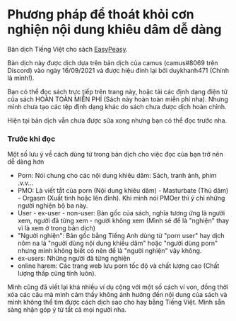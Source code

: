 # Phương pháp để thoát khỏi cơn nghiện nội dung khiêu dâm dễ dàng

Bản dịch Tiếng Việt cho sách [EasyPeasy](https://read.easypeasymethod.org/).

Bàn dịch này được dịch dựa trên bản dịch của camus (camus#8069 trên Discord) vào ngày 16/09/2021 và được hiệu đính lại bởi duykhanh471 (Chính là mình!).

Bạn có thể đọc sách trực tiếp trên trang này, hoặc tải các định dạng điện tử của sách HOÀN TOÀN MIỄN PHÍ (Sách này hoàn toàn miễn phí nha). Nhưng mình chưa tạo các tệp định dạng khác do sách chưa được dịch hoàn chỉnh.

Hiện tại bản dịch vẫn chưa được sửa xong nhưng bạn có thể đọc trước nha.

### Trước khi đọc
Một số lưu ý về cách dùng từ trong bản dịch cho việc đọc của bạn trở nên dễ dàng hơn

- Porn: Nói chung cho các nội dung khiêu dâm: Sách, tranh ảnh, phim .v.v...
- PMO: Là viết tắt của porn (Nội dung khiêu dâm) - Masturbate (Thủ dâm) - Orgasm (Xuất tinh hoặc lên đỉnh). Khi mình nói PMOer thì ý chỉ những người nghiện bộ ba này.
- User - ex-user - non-user: Bản gốc của sách, nghĩa tương ứng là người xem, người đã từng xem - người không xem (Mình sẽ để là "nghiện" thay vì là xem ở trong bản dịch) 
- "Người nghiện": Bản gốc bằng Tiếng Anh dùng từ "porn user" hay dịch nôm na là "người dùng nội dung khiêu dâm" hoặc "người dùng porn" nhưng mình không biết có nên để là "người nghiện" vậy không.
- ex-users: Những người đã từng nghiện
- online harem: Các trang web lưu porn tốc độ và chất lượng cao (Chất lượng thấp cũng tính luôn).

Mình cũng đã viết lại khá nhiều ví dụ cộng với một số cách ví von, đồng thời xóa các câu mà mình cảm thấy không ảnh hưởng đến nội dung của sách và mình không thể tìm được cách dịch sao cho hay bằng Tiếng Việt. Mình sẵn sàng nhận góp ý từ tất cả mọi người nha.
